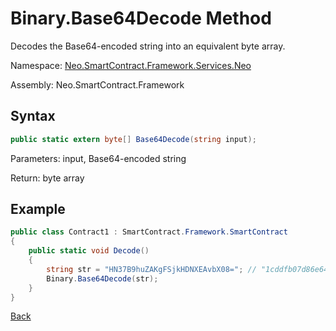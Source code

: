 # Binary.Base64Decode Method

Decodes the Base64-encoded string into an equivalent byte array.

Namespace: [Neo.SmartContract.Framework.Services.Neo](../../neo.md)

Assembly: Neo.SmartContract.Framework

## Syntax

```c#
public static extern byte[] Base64Decode(string input);
```

Parameters: input, Base64-encoded string

Return: byte array

## Example

```c#
public class Contract1 : SmartContract.Framework.SmartContract
{
    public static void Decode()
    {
        string str = "HN37B9huZAKgFSjkHDNXEAvbX08="; // "1cddfb07d86e6402a01528e41c3357100bdb5f4f" 
        Binary.Base64Decode(str);
    }
}
```

[Back](../Binary.md)